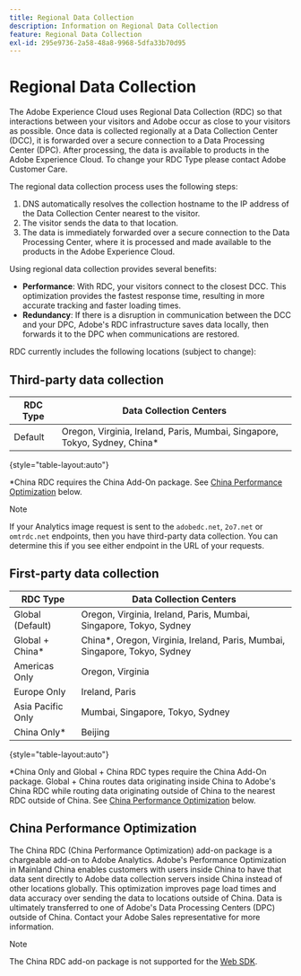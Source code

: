```yaml
---
title: Regional Data Collection
description: Information on Regional Data Collection
feature: Regional Data Collection
exl-id: 295e9736-2a58-48a8-9968-5dfa33b70d95
---
```

# Regional Data Collection

The Adobe Experience Cloud uses Regional Data Collection (RDC) so that interactions between your visitors and Adobe occur as close to your visitors as possible. Once data is collected regionally at a Data Collection Center (DCC), it is forwarded over a secure connection to a Data Processing Center (DPC). After processing, the data is available to products in the Adobe Experience Cloud. To change your RDC Type please contact Adobe Customer Care.

The regional data collection process uses the following steps:

1. DNS automatically resolves the collection hostname to the IP address of the Data Collection Center nearest to the visitor.
1. The visitor sends the data to that location.
1. The data is immediately forwarded over a secure connection to the Data Processing Center, where it is processed and made available to the products in the Adobe Experience Cloud.

Using regional data collection provides several benefits:

* **Performance**: With RDC, your visitors connect to the closest DCC. This optimization provides the fastest response time, resulting in more accurate tracking and faster loading times.
* **Redundancy**: If there is a disruption in communication between the DCC and your DPC, Adobe's RDC infrastructure saves data locally, then forwards it to the DPC when communications are restored.

RDC currently includes the following locations (subject to change):

## Third-party data collection

| RDC Type | Data Collection Centers |
| --- | --- |
| Default | Oregon, Virginia, Ireland, Paris, Mumbai, Singapore, Tokyo, Sydney, China* |

{style="table-layout:auto"}

*China RDC requires the China Add-On package. See [China Performance Optimization](#china-performance-optimization) below.

>[!NOTE]
>
>If your Analytics image request is sent to the `adobedc.net`, `2o7.net` or `omtrdc.net` endpoints, then you have third-party data collection. You can determine this if you see either endpoint in the URL of your requests.

## First-party data collection

| RDC Type | Data Collection Centers |
| --- | --- |
| Global (Default) | Oregon, Virginia, Ireland, Paris, Mumbai, Singapore, Tokyo, Sydney |
| Global + China* | China*, Oregon, Virginia, Ireland, Paris, Mumbai, Singapore, Tokyo, Sydney |
| Americas Only | Oregon, Virginia |
| Europe Only | Ireland, Paris |
| Asia Pacific Only | Mumbai, Singapore, Tokyo, Sydney |
| China Only* | Beijing |

{style="table-layout:auto"}

*China Only and Global + China RDC types require the China Add-On package. Global + China routes data originating inside China to Adobe's China RDC while routing data originating outside of China to the nearest RDC outside of China. See [China Performance Optimization](#china-performance-optimization) below.

## China Performance Optimization

The China RDC (China Performance Optimization) add-on package is a chargeable add-on to Adobe Analytics. Adobe's Performance Optimization in Mainland China enables customers with users inside China to have that data sent directly to Adobe data collection servers inside China instead of other locations globally. This optimization improves page load times and data accuracy over sending the data to locations outside of China. Data is ultimately transferred to one of Adobe's Data Processing Centers (DPC) outside of China. Contact your Adobe Sales representative for more information.

>[!NOTE]
>
>The China RDC add-on package is not supported for the [Web SDK](/help/implement/aep-edge/overview.md). 

